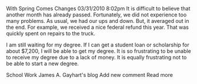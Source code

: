 With Spring Comes Changes
03/31/2010 8:02pm
It is difficult to believe that another month has already passed. Fortunately, we did not experience too many problems. As usual, we had our ups and down. But, it averaged out in the end. For example, we received a nice federal refund this year. That was quickly spent on repairs to the truck.

I am still waiting for my degree. If I can get a student loan or scholarship for about $7,200, I will be able to get my degree. It is so frustrating to be unable to receive my degree due to a lack of money. It is equally frustrating not to be able to start a new degree.

School
Work
James A. Gayhart's blog
Add new comment
Read more